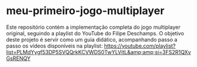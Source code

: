 # meu-primeiro-jogo-multiplayer
Este repositório contém a implementação completa do jogo multiplayer original, seguindo a playlist do YouTube do Filipe Deschamps. O objetivo deste projeto é servir como um guia didático, acompanhando passo a passo os vídeos disponíveis na playlist: https://youtube.com/playlist?list=PLMdYygf53DP5SVQQrkKCVWDS0TwYLVitL&amp;amp;si=3FS2R1QXvGsRENQY
